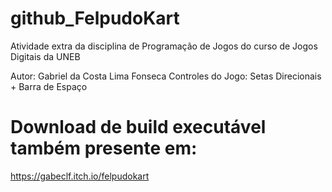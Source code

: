 # github_FelpudoKart

Atividade extra da disciplina de Programação de Jogos do curso de Jogos Digitais da UNEB

Autor: Gabriel da Costa Lima Fonseca
Controles do Jogo: Setas Direcionais + Barra de Espaço

# Download de build executável também presente em:
https://gabeclf.itch.io/felpudokart
